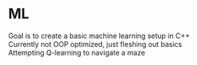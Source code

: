# ML

Goal is to create a basic machine learning setup in C++  
Currently not OOP optimized, just fleshing out basics  
Attempting Q-learning to navigate a maze
